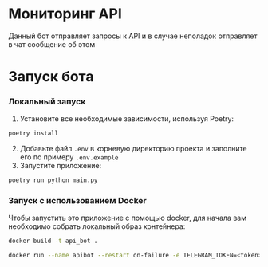 # Мониторинг API

Данный бот отправляет запросы к API и в случае неполадок отправляет в чат сообщение об этом

# Запуск бота

### Локальный запуск

1. Установите все необходимые зависимости, используя Poetry:
```bash
poetry install
```
2. Добавьте файл `.env` в корневую директорию проекта и заполните его по примеру `.env.example`
3. Запустите приложение:
```bash
poetry run python main.py
```
### Запуск с использованием Docker

Чтобы запустить это приложение с помощью docker, для начала вам необходимо собрать локальный образ контейнера:

```bash
docker build -t api_bot .
``` 

```bash
docker run --name apibot --restart on-failure -e TELEGRAM_TOKEN=<token> -t api_bot
```
